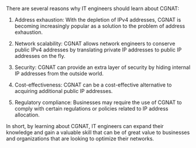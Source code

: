 There are several reasons why IT engineers should learn about CGNAT:

1. Address exhaustion: With the depletion of IPv4 addresses, CGNAT is becoming increasingly popular as a solution to the problem of address exhaustion.

2. Network scalability: CGNAT allows network engineers to conserve public IPv4 addresses by translating private IP addresses to public IP addresses on the fly.

3. Security: CGNAT can provide an extra layer of security by hiding internal IP addresses from the outside world.

4. Cost-effectiveness: CGNAT can be a cost-effective alternative to acquiring additional public IP addresses.

5. Regulatory compliance: Businesses may require the use of CGNAT to comply with certain regulations or policies related to IP address allocation.

In short, by learning about CGNAT, IT engineers can expand their knowledge and gain a valuable skill that can be of great value to businesses and organizations that are looking to optimize their networks.
